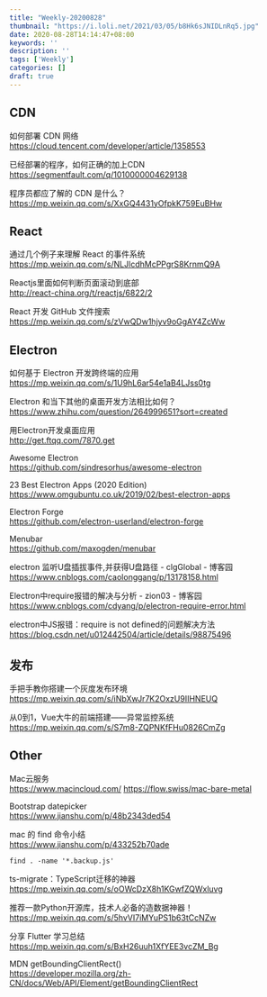 ```yaml
---
title: "Weekly-20200828"
thumbnail: "https://i.loli.net/2021/03/05/b8Hk6sJNIDLnRq5.jpg"
date: 2020-08-28T14:14:47+08:00
keywords: ''
description: ''
tags: ['Weekly']
categories: []
draft: true
---
```


## CDN

如何部署 CDN 网络  
https://cloud.tencent.com/developer/article/1358553

已经部署的程序，如何正确的加上CDN  
https://segmentfault.com/q/1010000004629138

程序员都应了解的 CDN 是什么？  
https://mp.weixin.qq.com/s/XxGQ4431yOfpkK759EuBHw

## React

通过几个例子来理解 React 的事件系统  
https://mp.weixin.qq.com/s/NLJlcdhMcPPgrS8KrnmQ9A

Reactjs里面如何判断页面滚动到底部  
http://react-china.org/t/reactjs/6822/2

React 开发 GitHub 文件搜索  
https://mp.weixin.qq.com/s/zVwQDw1hjyv9oGgAY4ZcWw

## Electron

如何基于 Electron 开发跨终端的应用  
https://mp.weixin.qq.com/s/1U9hL6ar54e1aB4LJss0tg

Electron 和当下其他的桌面开发方法相比如何？  
https://www.zhihu.com/question/264999651?sort=created

用Electron开发桌面应用  
http://get.ftqq.com/7870.get  

Awesome Electron   
https://github.com/sindresorhus/awesome-electron

23 Best Electron Apps (2020 Edition)  
https://www.omgubuntu.co.uk/2019/02/best-electron-apps

Electron Forge  
https://github.com/electron-userland/electron-forge

Menubar  
https://github.com/maxogden/menubar

electron 监听U盘插拔事件,并获得U盘路径 - clgGlobal - 博客园  
https://www.cnblogs.com/caolonggang/p/13178158.html

Electron中require报错的解决与分析 - zion03 - 博客园  
https://www.cnblogs.com/cdyang/p/electron-require-error.html

electron中JS报错：require is not defined的问题解决方法  
https://blog.csdn.net/u012442504/article/details/98875496

## 发布

手把手教你搭建一个灰度发布环境  
https://mp.weixin.qq.com/s/iNbXwJr7K2OxzU9IIHNEUQ

从0到1，Vue大牛的前端搭建——异常监控系统  
https://mp.weixin.qq.com/s/S7m8-ZQPNKfFHu0826CmZg


## Other

Mac云服务  
https://www.macincloud.com/
https://flow.swiss/mac-bare-metal

Bootstrap datepicker  
https://www.jianshu.com/p/48b2343ded54

mac 的 find 命令小结  
https://www.jianshu.com/p/433252b70ade
```
find . -name '*.backup.js'
```

ts-migrate：TypeScript迁移的神器  
https://mp.weixin.qq.com/s/oOWcDzX8h1KGwfZQWxluvg

推荐一款Python开源库，技术人必备的造数据神器！  
https://mp.weixin.qq.com/s/5hvVI7iMYuPS1b63tCcNZw

分享 Flutter 学习总结  
https://mp.weixin.qq.com/s/BxH26uuh1XfYEE3vcZM_Bg

MDN getBoundingClientRect()  
https://developer.mozilla.org/zh-CN/docs/Web/API/Element/getBoundingClientRect

